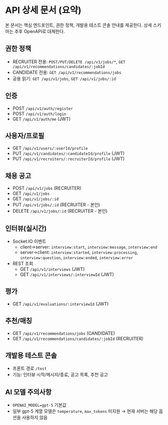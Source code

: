 # API 상세 문서 (요약)

본 문서는 핵심 엔드포인트, 권한 정책, 개발용 테스트 콘솔 안내를 제공한다. 상세 스키마는 추후 OpenAPI로 대체한다.

## 권한 정책
- RECRUITER 전용: `POST/PUT/DELETE /api/v1/jobs/*`, `GET /api/v1/recommendations/candidates/:jobId`
- CANDIDATE 전용: `GET /api/v1/recommendations/jobs`
- 공용 읽기: `GET /api/v1/jobs`, `GET /api/v1/jobs/:id`

## 인증
- POST `/api/v1/auth/register`
- POST `/api/v1/auth/login`
- GET `/api/v1/auth/me` (JWT)

## 사용자/프로필
- GET `/api/v1/users/:userId/profile`
- PUT `/api/v1/candidates/:candidateId/profile` (JWT)
- PUT `/api/v1/recruiters/:recruiterId/profile` (JWT)

## 채용 공고
- POST `/api/v1/jobs` (RECRUITER)
- GET `/api/v1/jobs`
- GET `/api/v1/jobs/:id`
- PUT `/api/v1/jobs/:id` (RECRUITER - 본인)
- DELETE `/api/v1/jobs/:id` (RECRUITER - 본인)

## 인터뷰(실시간)
- Socket.IO 이벤트
  - client→server: `interview:start`, `interview:message`, `interview:end`
  - server→client: `interview:started`, `interview:processing`, `interview:question`, `interview:ended`, `interview:error`
- REST 조회
  - GET `/api/v1/interviews` (JWT)
  - GET `/api/v1/interviews/:interviewId` (JWT)

## 평가
- GET `/api/v1/evaluations/:interviewId` (JWT)

## 추천/매칭
- GET `/api/v1/recommendations/jobs` (CANDIDATE)
- GET `/api/v1/recommendations/candidates/:jobId` (RECRUITER)

## 개발용 테스트 콘솔
- 프론트 경로 `/test`
- 기능: 인터뷰 시작/메시지/종료, 공고 목록, 추천 공고

## AI 모델 주의사항
- `OPENAI_MODEL=gpt-5` 기본값
- 일부 gpt-5 계열 모델은 `temperature`, `max_tokens` 미지원 → 현재 서버는 해당 옵션을 사용하지 않음

